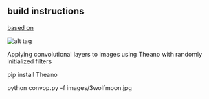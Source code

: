 ## build instructions

  [based on](http://deeplearning.net/tutorial/lenet.html)

  ![alt tag](https://bytebucket.org/atavism/convop/raw/4ac0a6bb677ec81152eeae9b6762032702eb724a/images/woodsfilter1.png)

  Applying convolutional layers to images using Theano with randomly initialized filters
    
  pip install Theano

  python convop.py -f images/3wolfmoon.jpg
